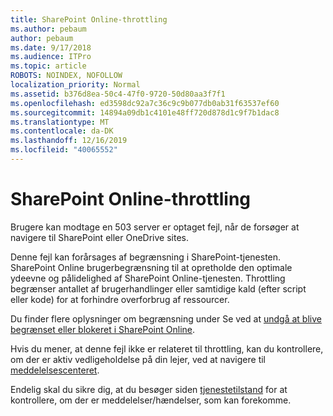 ```yaml
---
title: SharePoint Online-throttling
ms.author: pebaum
author: pebaum
ms.date: 9/17/2018
ms.audience: ITPro
ms.topic: article
ROBOTS: NOINDEX, NOFOLLOW
localization_priority: Normal
ms.assetid: b376d8ea-50c4-47f0-9720-50d80aa3f7f1
ms.openlocfilehash: ed3598dc92a7c36c9c9b077db0ab31f63537ef60
ms.sourcegitcommit: 14894a09db1c4101e48ff720d878d1c9f7b1dac8
ms.translationtype: MT
ms.contentlocale: da-DK
ms.lasthandoff: 12/16/2019
ms.locfileid: "40065552"
---
```

# <a name="sharepoint-online-throttling"></a>SharePoint Online-throttling

Brugere kan modtage en 503 server er optaget fejl, når de forsøger at navigere til SharePoint eller OneDrive sites. 

Denne fejl kan forårsages af begrænsning i SharePoint-tjenesten. SharePoint Online brugerbegrænsning til at opretholde den optimale ydeevne og pålidelighed af SharePoint Online-tjenesten. Throttling begrænser antallet af brugerhandlinger eller samtidige kald (efter script eller kode) for at forhindre overforbrug af ressourcer. 

Du finder flere oplysninger om begrænsning under Se ved at [undgå at blive begrænset eller blokeret i SharePoint Online](https://docs.microsoft.com/sharepoint/dev/general-development/how-to-avoid-getting-throttled-or-blocked-in-sharepoint-online).

Hvis du mener, at denne fejl ikke er relateret til throttling, kan du kontrollere, om der er aktiv vedligeholdelse på din lejer, ved at navigere til [meddelelsescenteret](https://portal.office.com/adminportal/home#/MessageCenter).

 Endelig skal du sikre dig, at du besøger siden [tjenestetilstand](https://portal.office.com/adminportal/home#/servicehealth) for at kontrollere, om der er meddelelser/hændelser, som kan forekomme.

